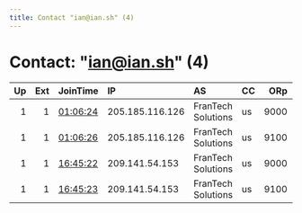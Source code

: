 ```yaml
---
title: Contact "ian@ian.sh" (4)
---
```


# Contact: "ian@ian.sh" (4)

|   Up |   Ext | JoinTime                                                                                            | IP              | AS                 | CC   |   ORp |   Dirp | OS    | Version   | Nickname   |   eFamMembers |
|-----:|------:|:----------------------------------------------------------------------------------------------------|:----------------|:-------------------|:-----|------:|-------:|:------|:----------|:-----------|--------------:|
|    1 |     1 | [01:06:24](https://metrics.torproject.org/rs.html#details/3466C887F0F53CA5F65662F601A57F329DB460E9) | 205.185.116.126 | FranTech Solutions | us   |  9000 |   9001 | Linux | 0.4.3.5   | iansh12    |            24 |
|    1 |     1 | [01:06:26](https://metrics.torproject.org/rs.html#details/4FDC3AE93CD2F81D1B64D94075F6418C06A55314) | 205.185.116.126 | FranTech Solutions | us   |  9100 |   9101 | Linux | 0.4.3.5   | iansh12    |            24 |
|    1 |     1 | [16:45:22](https://metrics.torproject.org/rs.html#details/462D81E70F753A19C429E31086254DD15034CC9B) | 209.141.54.153  | FranTech Solutions | us   |  9000 |   9001 | Linux | 0.4.3.5   | iansh11    |            24 |
|    1 |     1 | [16:45:23](https://metrics.torproject.org/rs.html#details/65BBE89EF47A0440A72402C40645C9315ADD55F8) | 209.141.54.153  | FranTech Solutions | us   |  9100 |   9101 | Linux | 0.4.3.5   | iansh11    |            24 |
